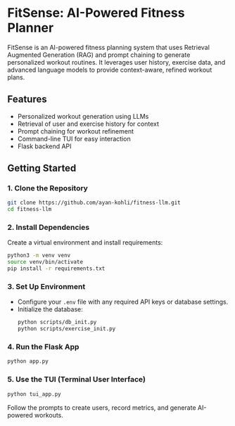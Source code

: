 # FitSense: AI-Powered Fitness Planner

FitSense is an AI-powered fitness planning system that uses Retrieval Augmented Generation (RAG) and prompt chaining to generate personalized workout routines. It leverages user history, exercise data, and advanced language models to provide context-aware, refined workout plans.

## Features
- Personalized workout generation using LLMs
- Retrieval of user and exercise history for context
- Prompt chaining for workout refinement
- Command-line TUI for easy interaction
- Flask backend API

## Getting Started

### 1. Clone the Repository
```bash
git clone https://github.com/ayan-kohli/fitness-llm.git
cd fitness-llm
```

### 2. Install Dependencies
Create a virtual environment and install requirements:
```bash
python3 -m venv venv
source venv/bin/activate
pip install -r requirements.txt
```

### 3. Set Up Environment
- Configure your `.env` file with any required API keys or database settings.
- Initialize the database:
  ```bash
  python scripts/db_init.py
  python scripts/exercise_init.py
  ```

### 4. Run the Flask App
```bash
python app.py
```

### 5. Use the TUI (Terminal User Interface)
```bash
python tui_app.py
```
Follow the prompts to create users, record metrics, and generate AI-powered workouts.
